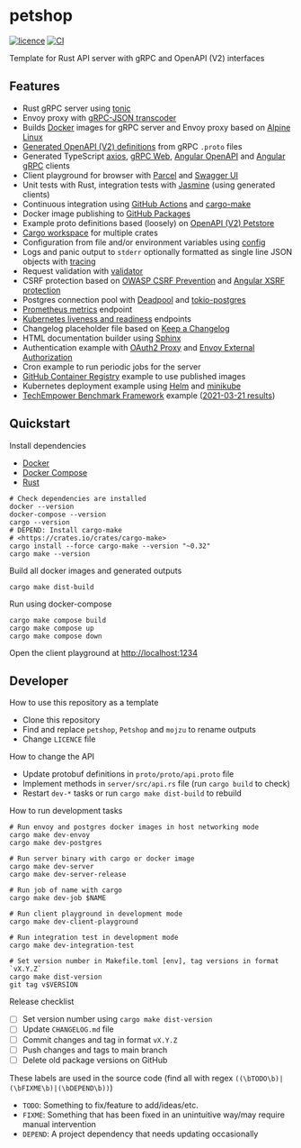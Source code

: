 # petshop

[![licence](https://img.shields.io/github/license/mojzu/petshop?label=licence)](https://github.com/mojzu/petshop/blob/master/LICENCE)
[![CI](https://github.com/mojzu/petshop/workflows/CI/badge.svg?branch=main)](https://github.com/mojzu/petshop/actions/workflows/ci.yml)

Template for Rust API server with gRPC and OpenAPI (V2) interfaces

## Features

-   Rust gRPC server using [tonic](https://github.com/hyperium/tonic)
-   Envoy proxy with [gRPC-JSON transcoder](https://www.envoyproxy.io/docs/envoy/latest/configuration/http/http_filters/grpc_json_transcoder_filter)
-   Builds [Docker](https://docs.docker.com/reference/) images for gRPC server and Envoy proxy based on [Alpine Linux](https://alpinelinux.org/)
-   [Generated OpenAPI (V2) definitions](https://github.com/grpc-ecosystem/grpc-gateway) from gRPC `.proto` files
-   Generated TypeScript [axios](https://github.com/axios/axios), [gRPC Web](https://github.com/grpc/grpc-web), [Angular OpenAPI](https://github.com/cyclosproject/ng-swagger-gen) and [Angular gRPC](https://github.com/ngx-grpc/ngx-grpc) clients
-   Client playground for browser with [Parcel](https://v2.parceljs.org/) and [Swagger UI](https://swagger.io/tools/swagger-ui/)
-   Unit tests with Rust, integration tests with [Jasmine](https://jasmine.github.io/) (using generated clients)
-   Continuous integration using [GitHub Actions](https://github.com/features/actions) and [cargo-make](https://github.com/sagiegurari/cargo-make)
-   Docker image publishing to [GitHub Packages](https://github.com/features/packages)
-   Example proto definitions based (loosely) on [OpenAPI (V2) Petstore](https://petstore.swagger.io/#/)
-   [Cargo workspace](https://doc.rust-lang.org/book/ch14-03-cargo-workspaces.html) for multiple crates
-   Configuration from file and/or environment variables using [config](https://github.com/mehcode/config-rs)
-   Logs and panic output to `stderr` optionally formatted as single line JSON objects with [tracing](https://tracing.rs/tracing/)
-   Request validation with [validator](https://github.com/Keats/validator)
-   CSRF protection based on [OWASP CSRF Prevention](https://cheatsheetseries.owasp.org/cheatsheets/Cross-Site_Request_Forgery_Prevention_Cheat_Sheet.html) and [Angular XSRF protection](https://angular.io/guide/http#security-xsrf-protection)
-   Postgres connection pool with [Deadpool](https://github.com/bikeshedder/deadpool) and [tokio-postgres](https://crates.io/crates/tokio-postgres)
-   [Prometheus metrics](https://prometheus.io/) endpoint
-   [Kubernetes liveness and readiness](https://kubernetes.io/docs/tasks/configure-pod-container/configure-liveness-readiness-startup-probes/) endpoints
-   Changelog placeholder file based on [Keep a Changelog](https://keepachangelog.com/en/1.0.0/)
-   HTML documentation builder using [Sphinx](https://www.sphinx-doc.org/en/master/)
-   Authentication example with [OAuth2 Proxy](https://oauth2-proxy.github.io/oauth2-proxy/) and [Envoy External Authorization](https://www.envoyproxy.io/docs/envoy/latest/api-v2/config/filter/http/ext_authz/v2/ext_authz.proto)
-   Cron example to run periodic jobs for the server
-   [GitHub Container Registry](https://docs.github.com/en/packages/guides/about-github-container-registry) example to use published images
-   Kubernetes deployment example using [Helm](https://helm.sh/) and [minikube](https://minikube.sigs.k8s.io/docs/)
-   [TechEmpower Benchmark Framework](https://www.techempower.com/benchmarks/) example ([2021-03-21 results](https://www.techempower.com/benchmarks/#section=test&shareid=77068dde-2e7f-4374-a2c0-b863e7d0d914))

## Quickstart

Install dependencies

-   [Docker](https://docs.docker.com/)
-   [Docker Compose](https://docs.docker.com/compose/)
-   [Rust](https://www.rust-lang.org/)

```shell
# Check dependencies are installed
docker --version
docker-compose --version
cargo --version
# DEPEND: Install cargo-make
# <https://crates.io/crates/cargo-make>
cargo install --force cargo-make --version "~0.32"
cargo make --version
```

Build all docker images and generated outputs

```shell
cargo make dist-build
```

Run using docker-compose

```shell
cargo make compose build
cargo make compose up
cargo make compose down
```

Open the client playground at <http://localhost:1234>

## Developer

How to use this repository as a template

-   Clone this repository
-   Find and replace `petshop`, `Petshop` and `mojzu` to rename outputs
-   Change `LICENCE` file

How to change the API

-   Update protobuf definitions in `proto/proto/api.proto` file
-   Implement methods in `server/src/api.rs` file (run `cargo build` to check)
-   Restart `dev-*` tasks or run `cargo make dist-build` to rebuild

How to run development tasks

```shell
# Run envoy and postgres docker images in host networking mode
cargo make dev-envoy
cargo make dev-postgres

# Run server binary with cargo or docker image
cargo make dev-server
cargo make dev-server-release

# Run job of name with cargo
cargo make dev-job $NAME

# Run client playground in development mode
cargo make dev-client-playground

# Run integration test in development mode
cargo make dev-integration-test

# Set version number in Makefile.toml [env], tag versions in format `vX.Y.Z`
cargo make dist-version
git tag v$VERSION
```

Release checklist

-   [ ] Set version number using `cargo make dist-version`
-   [ ] Update `CHANGELOG.md` file
-   [ ] Commit changes and tag in format `vX.Y.Z`
-   [ ] Push changes and tags to main branch
-   [ ] Delete old package versions on GitHub

These labels are used in the source code (find all with regex `((\bTODO\b)|(\bFIXME\b)|(\bDEPEND\b))`)

-   `TODO`: Something to fix/feature to add/ideas/etc.
-   `FIXME`: Something that has been fixed in an unintuitive way/may require manual intervention
-   `DEPEND`: A project dependency that needs updating occasionally
